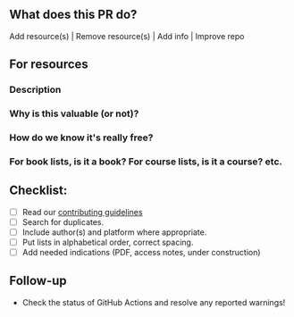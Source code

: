 ## What does this PR do?
Add resource(s) | Remove resource(s) | Add info | Improve repo

## For resources
### Description

### Why is this valuable (or not)?

### How do we know it's really free?

### For book lists, is it a book? For course lists, is it a course? etc.

## Checklist:
- [ ] Read our [contributing guidelines](https://github.com/EbookFoundation/free-programming-books/blob/master/CONTRIBUTING.md)
- [ ] Search for duplicates.
- [ ] Include author(s) and platform where appropriate.
- [ ] Put lists in alphabetical order, correct spacing.
- [ ] Add needed indications (PDF, access notes, under construction)

## Follow-up

- Check the status of GitHub Actions and resolve any reported warnings!
